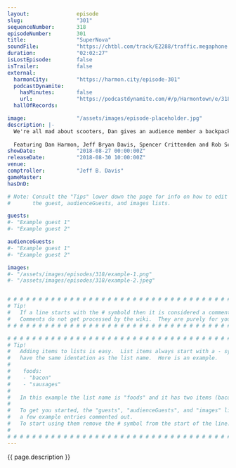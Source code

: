 ```yaml
---
layout:               episode
slug:                 "301"
sequenceNumber:       318
episodeNumber:        301
title:                "SuperNova"
soundFile:            "https://chtbl.com/track/E2288/traffic.megaphone.fm/STA2850970357.mp3?updated=1596748135"
duration:             "02:02:27"
isLostEpisode:        false
isTrailer:            false
external:
  harmonCity:         "https://harmon.city/episode-301"
  podcastDynamite:
    hasMinutes:       false
    url:              "https://podcastdynamite.com/#/p/Harmontown/e/318/301"
  hallOfRecords:      

image:                "/assets/images/episode-placeholder.jpg"
description: |-
  We're all mad about scooters, Dan gives an audience member a backpack and makes a new friend, then Spencer debuts his new role playing grading system.
  
  Featuring Dan Harmon, Jeff Bryan Davis, Spencer Crittenden and Rob Schrab.
showDate:             "2018-08-27 00:00:00Z"
releaseDate:          "2018-08-30 10:00:00Z"
venue:                
comptroller:          "Jeff B. Davis"
gameMaster:           
hasDnD:               

# Note: Consult the "Tips" lower down the page for info on how to edit
#       the guest, audienceGuests, and images lists.

guests:
#- "Example guest 1"
#- "Example guest 2"

audienceGuests:
#- "Example guest 1"
#- "Example guest 2"

images:
#- "/assets/images/episodes/318/example-1.png"
#- "/assets/images/episodes/318/example-2.jpeg"


# # # # # # # # # # # # # # # # # # # # # # # # # # # # # # # # # # # # # # # # # # # # #
# Tip!
#   If a line starts with the # symbold then it is considered a comment.
#   Comments do not get processed by the wiki.  They are purely for your information.
# # # # # # # # # # # # # # # # # # # # # # # # # # # # # # # # # # # # # # # # # # # # #

# # # # # # # # # # # # # # # # # # # # # # # # # # # # # # # # # # # # # # # # # # # # #
# Tip!
#   Adding items to lists is easy.  List items always start with a - symbol and have
#   have the same identation as the list name.  Here is an example.
#
#    foods:
#    - "bacon"
#    - "sausages"
#
#   In this example the list name is "foods" and it has two items (bacon, and sausages).
#
#   To get you started, the "guests", "audienceGuests", and "images" lists below have
#   a few example entries commented out.
#   To start using them remove the # symbol from the start of the line.
#
# # # # # # # # # # # # # # # # # # # # # # # # # # # # # # # # # # # # # # # # # # # # #
---
```


<!-- The episode description will be rendered here -->
{{ page.description }}

<!-- Add your content BELOW here -->
<!-- vvvvvvvvvvvvvvvvvvvvvvvvvvv -->




<!-- ^^^^^^^^^^^^^^^^^^^^^^^^^^^ -->
<!-- Add your content ABOVE here -->

<!-- The episode gallery will be rendered here -->